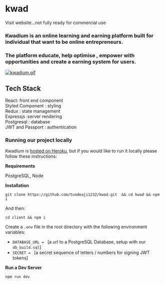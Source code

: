 # kwad
Visit website...not fully ready for commercial use

### Kwadium is an online learning and earning platform built for individual that want to be online entrepreneurs. <br />
### The platform educate, help optimise , empower with opportunities and create a earning system for users.

  [![kwadium.gif](https://s1.gifyu.com/images/kwadium.gif)](https://gifyu.com/image/xEhg)
## Tech Stack
React: front end component <br />
Styled Component : styling <br />
Redux : state management <br />
Expressjs :server rendering <br />
Postgresql : database <br />
JWT and Passport : authentication <br />



### Running our project locally
Kwadium is [hosted on Heroku](https://kwadium.herokuapp.com/), but if you would like to run it locally please follow these instructions:

**Requirements**

PostgreSQL, Node

**Installation**
```
git clone https://github.com/tundeaji1232/kwad.git  && cd kwad && npm i
```

And then:
```
cd client && npm i
```
Create a `.env` file in the root directory with the following environment variables:
- `DATABASE_URL = ` [a url to a PostgreSQL Database, setup with our `db_build.sql`]
- `SECRET = ` [a secret sequence of letters / numbers for signing JWT tokens]

**Run a Dev Server**

```
npm run dev
```
